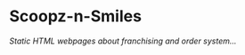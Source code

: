 # Scoopz-n-Smiles
*Static HTML webpages about franchising and order system...*
<script type='text/javascript' src='https://storage.ko-fi.com/cdn/widget/Widget_2.js'></script><script type='text/javascript'>kofiwidget2.init('Support Me on Ko-fi', 'FF5E5B', 'J3J123MH0');kofiwidget2.draw();</script> 
